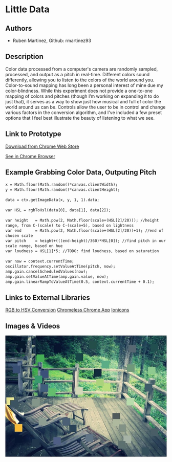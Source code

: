 # Little Data

## Authors
- Ruben Martinez, Github: rmartinez93

## Description
Color data processed from a computer's camera are randomly sampled, processed, and output as a pitch in real-time. Different colors sound differently, allowing you to listen to the colors of the world around you. Color-to-sound mapping has long been a personal interest of mine due my color-blindness. While this experiment does not provide a one-to-one mapping of colors and pitches (though I’m working on expanding it to do just that), it serves as a way to show just how musical and full of color the world around us can be. Controls allow the user to be in control and change various factors in the conversion algorithm, and I've included a few preset options that I feel best illustrate the beauty of listening to what we see.

## Link to Prototype
[Download from Chrome Web Store](https://chrome.google.com/webstore/detail/little-data-a-web-art-exp/clgkogdimfofiapppjnpbkpkanghiabh "Download from Chrome Web Store")
 
[See in Chrome Browser](http://rmartinez.co/DATA "See in Chrome Browser")

## Example Grabbing Color Data, Outputing Pitch
```
x = Math.floor(Math.random()*canvas.clientWidth);
y = Math.floor(Math.random()*canvas.clientHeight);

data = ctx.getImageData(x, y, 1, 1).data;

var HSL = rgbToHsl(data[0], data[1], data[2]);

var height   = Math.pow(2, Math.floor(scale+(HSL[2]/20))); //height range, from C-(scale) to C-(scale+5), based on lightness
var end      = Math.pow(2, Math.floor(scale+(HSL[2]/20))+1); //end of chosen scale
var pitch    = height+(((end-height)/360)*HSL[0]); //find pitch in our scale range, based on hue
var loudness = HSL[1]*5; //TODO: find loudness, based on saturation

var now = context.currentTime;
oscillator.frequency.setValueAtTime(pitch, now);
amp.gain.cancelScheduledValues(now);
amp.gain.setValueAtTime(amp.gain.value, now);
amp.gain.linearRampToValueAtTime(0.5, context.currentTime + 0.1);
```
## Links to External Libraries
[RGB to HSV Conversion](https://gist.github.com/mjijackson/5311256 "RGB to HSV Conversion")
[Chromeless Chrome App](http://sondreb.com/blog/post/chromeless-chrome-app.aspx "Chromeless Chrome App")
[Ionicons](https://github.com/driftyco/ionicons "Ionicons Framework")
## Images & Videos
![Example Image](project_images/cover.jpg "Example Image")
